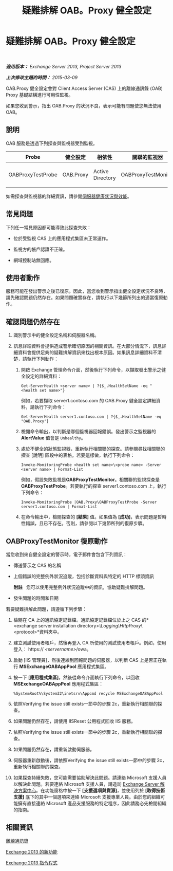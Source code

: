 ﻿---
title: 疑難排解 OAB。Proxy 健全設定
TOCTitle: 疑難排解 OAB。Proxy 健全設定
ms:assetid: b717fc00-a787-44d6-8ccb-0eb4b2ea9e73
ms:mtpsurl: https://technet.microsoft.com/zh-tw/library/ms.exch.scom.oab.proxy(v=EXCHG.150)
ms:contentKeyID: 53276413
ms.date: 03/07/2017
mtps_version: v=EXCHG.150
ms.translationtype: MT
---

# 疑難排解 OAB。Proxy 健全設定

 

_**適用版本：** Exchange Server 2013, Project Server 2013_

_**上次修改主題的時間：** 2015-03-09_

OAB.Proxy 健全設定會對 Client Access Server (CAS) 上的離線通訊錄 (OAB) Proxy 基礎結構進行可用性監視。

如果您收到警示，指出 OAB.Proxy 的狀況不良，表示可能有問題使您無法使用 OAB。

## 說明

OAB 服務是透過下列探查與監視器受到監視。


<table>
<colgroup>
<col style="width: 25%" />
<col style="width: 25%" />
<col style="width: 25%" />
<col style="width: 25%" />
</colgroup>
<thead>
<tr class="header">
<th>Probe</th>
<th>健全設定</th>
<th>相依性</th>
<th>關聯的監視器</th>
</tr>
</thead>
<tbody>
<tr class="odd">
<td><p>OABProxyTestProbe</p></td>
<td><p>OAB.Proxy</p></td>
<td><p>Active Directory</p></td>
<td><p>OABProxyTestMonitor</p></td>
</tr>
</tbody>
</table>


如需探查與監視器的詳細資訊，請參閱[伺服器健康狀況與效能](https://technet.microsoft.com/zh-tw/library/jj150551\(v=exchg.150\))。

## 常見問題

下列任一常見原因都可能導致此探查失敗：

  - 位於受監視 CAS 上的應用程式集區未正常運作。

  - 監視方的帳戶認證不正確。

  - 網域控制站無回應。

## 使用者動作

服務可能在發出警示之後已復原。因此，當您收到警示指出健全設定狀況不良時，請先確認問題仍然存在。如果問題確實存在，請執行以下幾節所列出的適當復原動作。

## 確認問題仍然存在

1.  識別警示中的健全設定名稱和伺服器名稱。

2.  訊息詳細資料會提供造成警示確切原因的相關資訊。在大部分情況下，訊息詳細資料會提供足夠的疑難排解資訊來找出根本原因。如果訊息詳細資料不清楚，請執行下列動作：
    
    1.  開啟 Exchange 管理命令介面，然後執行下列命令，以擷取發出警示之健全設定的詳細資料：
        
            Get-ServerHealth <server name> | ?{$_.HealthSetName -eq "<health set name>"}
        
        例如，若要擷取 server1.contoso.com 的 OAB.Proxy 健全設定詳細資料，請執行下列命令：
        
            Get-ServerHealth server1.contoso.com | ?{$_.HealthSetName -eq "OAB.Proxy"}
    
    2.  檢閱命令輸出，以判斷是哪個監視器回報錯誤。發出警示之監視器的 **AlertValue** 值會是 `Unhealthy`。
    
    3.  處於不健全的狀態監視器，重新執行相關聯的探查。請參閱尋找相關聯的探查 \[說明\] 區段中的表格。若要這樣做，執行下列命令：
        
            Invoke-MonitoringProbe <health set name>\<probe name> -Server <server name> | Format-List
        
        例如，假設失敗監視是**OABProxyTestMonitor**。相關聯的監視探查是**OABProxyTestProbe**。若要執行的探查 server1.contoso.com 上，執行下列命令：
        
            Invoke-MonitoringProbe |OAB.Proxy\OABProxyTestProbe -Server server1.contoso.com | Format-List
    
    4.  在命令輸出中，檢閱探查的 **\[結果\]** 值。如果值為 **\[成功\]**，表示問題是暫時性錯誤，且已不存在。否則，請參閱以下幾節所列的復原步驟。

## OABProxyTestMonitor 復原動作

當您收到來自健全設定的警示時，電子郵件會包含下列資訊：

  - 傳送警示之 CAS 的名稱

  - 上個錯誤的完整例外狀況追蹤，包括診斷資料與特定的 HTTP 標頭資訊  
    
    **附註**   您可以使用完整例外狀況追蹤中的資訊，協助疑難排解問題。

  - 發生問題的時間和日期

若要疑難排解此問題，請遵循下列步驟：

1.  檢閱在 CA 上的通訊協定記錄檔。通訊協定記錄檔位於上之 CAS 的*\<exchange server installation directory\>*\\Logging\\HttpProxy*\\\<protocol\>*資料夾中。

2.  建立測試使用者帳戶，然後再登入 CA 所使用的測試使用者帳戶。例如，使用登入： https:// *\<servername\>*/owa。

3.  啟動 \[IIS 管理員\]，然後連線到回報問題的伺服器，以判斷 CAS 上是否正在執行 **MSExchangeOABAppPool** 應用程式集區。

4.  按一下 **\[應用程式集區\]**，然後從命令介面執行下列命令，以回收 **MSExchangeOABAppPool** 應用程式集區：
    
        %SystemRoot%\System32\inetsrv\Appcmd recycle MSExchangeOABAppPool

5.  依照Verifying the issue still exists一節中的步驟 2c，重新執行相關聯的探查。

6.  如果問題仍然存在，請使用 IISReset 公用程式回收 IIS 服務。

7.  依照Verifying the issue still exists一節中的步驟 2c，重新執行相關聯的探查。

8.  如果問題仍然存在，請重新啟動伺服器。

9.  伺服器重新啟動後，請依照Verifying the issue still exists一節中的步驟 2c，重新執行相關聯的探查。

10. 如果探查持續失敗，您可能需要協助解決此問題。請連絡 Microsoft 支援人員以解決此問題。若要連絡 Microsoft 支援人員，請造訪 [Exchange Server 解決方案中心](https://go.microsoft.com/fwlink/p/?linkid=180809)。在功能窗格中按一下 **\[支援選項與資源\]**，並使用列於 **\[取得技術支援\]** 底下的其中一個選項來連絡 Microsoft 支援專業人員。由於您的組織可能擁有直接連絡 Microsoft 產品支援服務的特定程序，因此請務必先檢閱組織的指南。

## 相關資訊

[離線通訊錄](https://technet.microsoft.com/zh-tw/library/bb232155\(v=exchg.150\))

[Exchange 2013 的新功能](https://technet.microsoft.com/zh-tw/library/jj150540\(v=exchg.150\))

[Exchange 2013 指令程式](https://technet.microsoft.com/zh-tw/library/bb124413\(v=exchg.150\))

